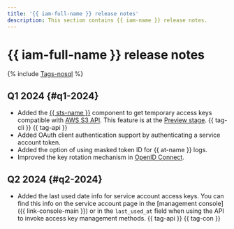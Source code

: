 ```yaml
---
title: '{{ iam-full-name }} release notes'
description: This section contains {{ iam-name }} release notes.
---
```


# {{ iam-full-name }} release notes

{% include [Tags-nosql](../_includes/release-notes-tags-nosql.md) %}

## Q1 2024 {#q1-2024}

* Added the [{{ sts-name }}](./concepts/authorization/sts.md) component to get temporary access keys compatible with [AWS S3 API](../storage/s3/index.md). This feature is at the [Preview stage](../overview/concepts/launch-stages.md). {{ tag-cli }} {{ tag-api }}
* Added OAuth client authentication support by authenticating a service account token.
* Added the option of using masked token ID for {{ at-name }} logs.
* Improved the key rotation mechanism in [OpenID Connect](https://openid.net/).

## Q2 2024 {#q2-2024}

* Added the last used date info for service account access keys. You can find this info on the service account page in the [management console]({{ link-console-main }}) or in the `last_used_at` field when using the API to invoke access key management methods. {{ tag-api }} {{ tag-con }}
